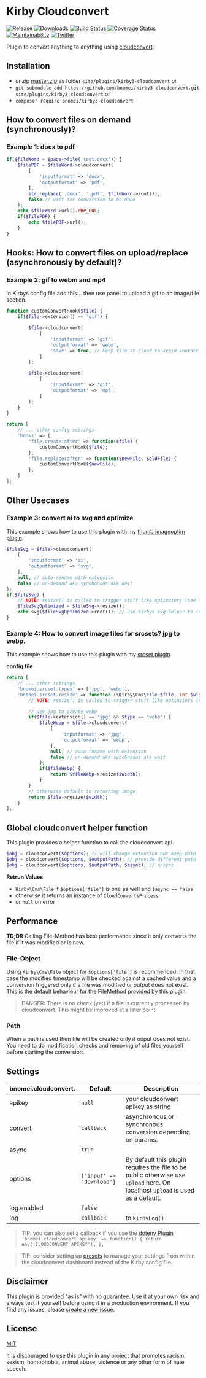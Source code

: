 # Kirby Cloudconvert

![Release](https://flat.badgen.net/packagist/v/bnomei/kirby3-cloudconvert?color=ae81ff)
![Downloads](https://flat.badgen.net/packagist/dt/bnomei/kirby3-cloudconvert?color=272822)
[![Build Status](https://flat.badgen.net/travis/bnomei/kirby3-cloudconvert)](https://travis-ci.com/bnomei/kirby3-cloudconvert)
[![Coverage Status](https://flat.badgen.net/coveralls/c/github/bnomei/kirby3-cloudconvert)](https://coveralls.io/github/bnomei/kirby3-cloudconvert) 
[![Maintainability](https://flat.badgen.net/codeclimate/maintainability/bnomei/kirby3-cloudconvert)](https://codeclimate.com/github/bnomei/kirby3-cloudconvert) 
[![Twitter](https://flat.badgen.net/badge/twitter/bnomei?color=66d9ef)](https://twitter.com/bnomei)

Plugin to convert anything to anything using [cloudconvert](https://cloudconvert.com/).

## Installation

- unzip [master.zip](https://github.com/bnomei/kirby3-cloudconvert/archive/master.zip) as folder `site/plugins/kirby3-cloudconvert` or
- `git submodule add https://github.com/bnomei/kirby3-cloudconvert.git site/plugins/kirby3-cloudconvert` or
- `composer require bnomei/kirby3-cloudconvert`

## How to convert files on demand (synchronously)?

### Example 1: docx to pdf

```php
if($fileWord = $page->file('test.docx')) {
    $filePDF = $fileWord->cloudconvert(
        [
            'inputformat' => 'docx',
            'outputformat' => 'pdf',
        ], 
        str_replace('.docx', '.pdf', $fileWord->root()),
        false // wait for conversion to be done
    );
    echo $fileWord->url().PHP_EOL;
    if($filePDF) {
        echo $filePDF->url();
    }
}
```

## Hooks: How to convert files on upload/replace (asynchronously by default)?
### Example 2: gif to webm and mp4

In Kirbys config file add this... then use panel to upload a gif to an image/file section.

```php
function customConvertHook($file) {
    if($file->extension() == 'gif') {

        $file->cloudconvert(
            [
                'inputformat' => 'gif',
                'outputformat' => 'webm',
                'save' => true, // keep file at cloud to avoid another download from cloudconvert-server
            ]
        );

        $file->cloudconvert(
            [
                'inputformat' => 'gif',
                'outputformat' => 'mp4',
            ]
        );
    }
}

return [
    // ... other config settings
    'hooks' => [
        'file.create:after' => function($file) {
            customConvertHook($file);
        },
        'file.replace:after' => function($newFile, $oldFile) {
            customConvertHook($newFile);
        },
    ]
];
```

## Other Usecases

### Example 3: convert ai to svg and optimize
This example shows how to use this plugin with my [thumb imageoptim plugin](https://github.com/bnomei/kirby3-thumb-imageoptim).

```php
$fileSvg = $file->cloudconvert(
    [
        'inputformat' => 'ai',
        'outputformat' => 'svg',
    ], 
    null, // auto-rename with extension
    false // on-demand aka synchonous aka wait
);
if($fileSvg) {
    // NOTE: resize() is called to trigger stuff like optimziers (see thumb-imageoptim plugin)
    $fileSvgOptimized = $fileSvg->resize();
    echo svg($fileSvgOptimized->root()); // use kirbys svg helper to inline the svg
}
```

### Example 4: How to convert image files for srcsets? jpg to webp.
This example shows how to use this plugin with my [srcset plugin](https://github.com/bnomei/kirby3-srcset).

**config file**
```php
return [
    // ... other settings
    'bnomei.srcset.types' => ['jpg', 'webp'],
    'bnomei.srcset.resize' => function (\Kirby\Cms\File $file, int $width, string $type) {
        // NOTE: resize() is called to trigger stuff like optimziers (see thumb-imageoptim plugin)

        // use jpg to create webp
        if($file->extension() == 'jpg' && $type == 'webp') {
            $fileWebp = $file->cloudconvert(
                [
                    'inputformat' => 'jpg',
                    'outputformat' => 'webp',
                ], 
                null, // auto-rename with extension
                false // on-demand aka synchonous aka wait
            );
            if($fileWebp) {
                return $fileWebp->resize($width);
            }
        }
        // otherwise default to returning image
        return $file->resize($width);
    }
];
```

## Global cloudconvert helper function

This plugin provides a helper function to call the cloudconvert api.

```php
$obj = cloudconvert($options); // will change extension but keep path
$obj = cloudconvert($options, $outputPath); // provide different path
$obj = cloudconvert($options, $outputPath, $async); // a/sync
```

**Retrun Values**

- `Kirby\Cms\File` if `$options['file']` is one as well and `$async == false`
- otherwise it returns an instance of `CloudConvert\Process`
- or `null` on error

## Performance

**TD;DR**
Calling File-Method has best performance since it only converts the file if it was modified or is new.

### File-Object
Using `Kirby\Cms\File` object for `$options['file']` is recommended. In that case the modified timestamp will be checked against a cached value and a conversion triggered only if a file was modified or output does not exist. This is the default behaviour for the FileMethod provided by this plugin.

> DANGER: There is no check (yet) if a file is currently processed by cloudconvert. This might be improved at a later point.

### Path
When a path is used then file will be created only if ouput does not exist. You need to do modification checks and removing of old files yourself before starting the conversion.

## Settings

| bnomei.cloudconvert.      | Default        | Description               |            
|---------------------------|----------------|---------------------------|
| apikey | `null` | your cloudconvert apikey as string |
| convert | `callback` | asynchronous or synchronous conversion depending on params. |
| async | `true` | |
| options | `['input' => 'download']` | By default this plugin requires the file to be public otherwise use `upload` here. On localhost `upload` is used as a default. |
| log.enabled | `false` | |
| log | `callback` | to `kirbyLog()` |

> TIP: you can also set a callback if you use the [dotenv Plugin](https://github.com/bnomei/kirby3-dotenv)
> `'bnomei.cloudconvert.apikey' => function() { return env('CLOUDCONVERT_APIKEY'); },`

> TIP: consider setting up [presets](https://cloudconvert.com/presets) to manage your settings from within the cloudconvert dashboard instead of the Kirby config file.

## Disclaimer

This plugin is provided "as is" with no guarantee. Use it at your own risk and always test it yourself before using it in a production environment. If you find any issues, please [create a new issue](https://github.com/bnomei/kirby3-cloudconvert/issues/new).

## License

[MIT](https://opensource.org/licenses/MIT)

It is discouraged to use this plugin in any project that promotes racism, sexism, homophobia, animal abuse, violence or any other form of hate speech.

